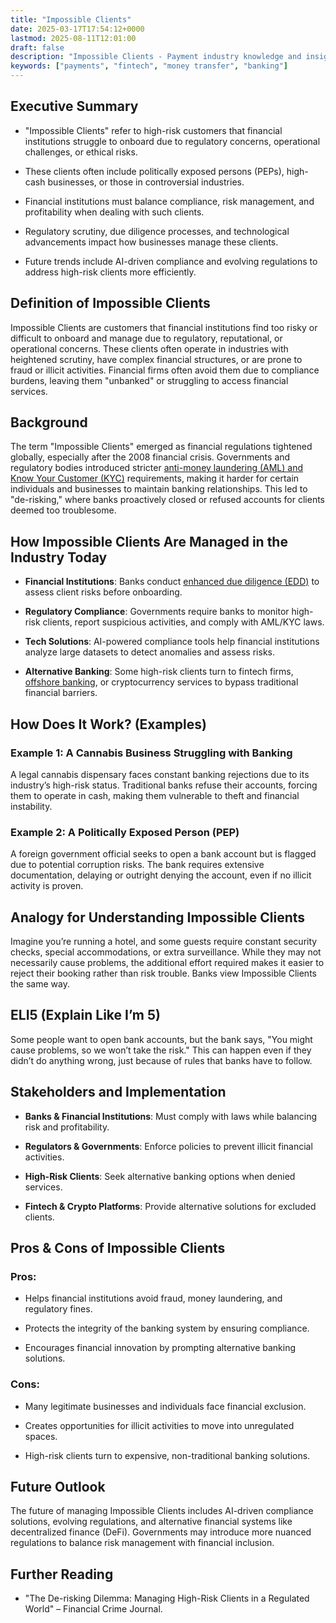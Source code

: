```yaml
---
title: "Impossible Clients"
date: 2025-03-17T17:54:12+0000
lastmod: 2025-08-11T12:01:00
draft: false
description: "Impossible Clients - Payment industry knowledge and insights"
keywords: ["payments", "fintech", "money transfer", "banking"]
---
```


## Executive Summary

- "Impossible Clients" refer to high-risk customers that financial institutions struggle to onboard due to regulatory concerns, operational challenges, or ethical risks.

- These clients often include politically exposed persons (PEPs), high-cash businesses, or those in controversial industries.

- Financial institutions must balance compliance, risk management, and profitability when dealing with such clients.

- Regulatory scrutiny, due diligence processes, and technological advancements impact how businesses manage these clients.

- Future trends include AI-driven compliance and evolving regulations to address high-risk clients more efficiently.

## Definition of Impossible Clients

Impossible Clients are customers that financial institutions find too risky or difficult to onboard and manage due to regulatory, reputational, or operational concerns. These clients often operate in industries with heightened scrutiny, have complex financial structures, or are prone to fraud or illicit activities. Financial firms often avoid them due to compliance burdens, leaving them "unbanked" or struggling to access financial services.

## Background

The term "Impossible Clients" emerged as financial regulations tightened globally, especially after the 2008 financial crisis. Governments and regulatory bodies introduced stricter [anti-money laundering (AML) and Know Your Customer (KYC)](https://faisalkhanllc.xyz/resources/payments-wiki/k/know-your-customer-kyc-anti-money-laundering-aml/) requirements, making it harder for certain individuals and businesses to maintain banking relationships. This led to "de-risking," where banks proactively closed or refused accounts for clients deemed too troublesome.

## How Impossible Clients Are Managed in the Industry Today

- **Financial Institutions**: Banks conduct [enhanced due diligence (EDD)](https://faisalkhanllc.xyz/resources/payments-wiki/e/enhanced-due-diligence-edd/) to assess client risks before onboarding.

- **Regulatory Compliance**: Governments require banks to monitor high-risk clients, report suspicious activities, and comply with AML/KYC laws.

- **Tech Solutions**: AI-powered compliance tools help financial institutions analyze large datasets to detect anomalies and assess risks.

- **Alternative Banking**: Some high-risk clients turn to fintech firms, [offshore banking](https://faisalkhanllc.xyz/resources/payments-wiki/o/offshore-banking/), or cryptocurrency services to bypass traditional financial barriers.

## How Does It Work? (Examples)

### Example 1: A Cannabis Business Struggling with Banking

A legal cannabis dispensary faces constant banking rejections due to its industry’s high-risk status. Traditional banks refuse their accounts, forcing them to operate in cash, making them vulnerable to theft and financial instability.

### Example 2: A Politically Exposed Person (PEP)

A foreign government official seeks to open a bank account but is flagged due to potential corruption risks. The bank requires extensive documentation, delaying or outright denying the account, even if no illicit activity is proven.

## Analogy for Understanding Impossible Clients

Imagine you’re running a hotel, and some guests require constant security checks, special accommodations, or extra surveillance. While they may not necessarily cause problems, the additional effort required makes it easier to reject their booking rather than risk trouble. Banks view Impossible Clients the same way.

## ELI5 (Explain Like I’m 5)

Some people want to open bank accounts, but the bank says, "You might cause problems, so we won’t take the risk." This can happen even if they didn’t do anything wrong, just because of rules that banks have to follow.

## Stakeholders and Implementation

- **Banks & Financial Institutions**: Must comply with laws while balancing risk and profitability.

- **Regulators & Governments**: Enforce policies to prevent illicit financial activities.

- **High-Risk Clients**: Seek alternative banking options when denied services.

- **Fintech & Crypto Platforms**: Provide alternative solutions for excluded clients.

## Pros & Cons of Impossible Clients

### Pros:

- Helps financial institutions avoid fraud, money laundering, and regulatory fines.

- Protects the integrity of the banking system by ensuring compliance.

- Encourages financial innovation by prompting alternative banking solutions.

### Cons:

- Many legitimate businesses and individuals face financial exclusion.

- Creates opportunities for illicit activities to move into unregulated spaces.

- High-risk clients turn to expensive, non-traditional banking solutions.

## Future Outlook

The future of managing Impossible Clients includes AI-driven compliance solutions, evolving regulations, and alternative financial systems like decentralized finance (DeFi). Governments may introduce more nuanced regulations to balance risk management with financial inclusion.

## Further Reading

- "The De-risking Dilemma: Managing High-Risk Clients in a Regulated World" – Financial Crime Journal.

##